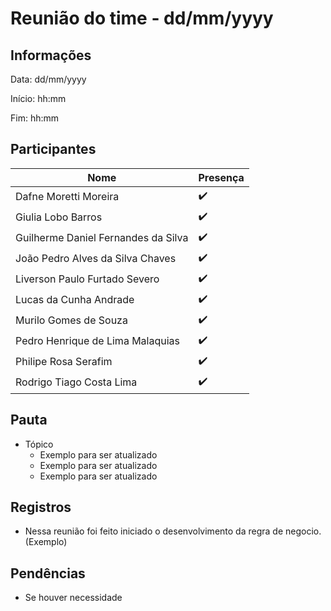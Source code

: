 # Reunião do time - dd/mm/yyyy

## Informações

Data: dd/mm/yyyy

Início: hh:mm

Fim: hh:mm

## Participantes

| Nome                                | Presença |
| ----------------------------------- | -------- |
| Dafne Moretti Moreira               | ✔️        |
| Giulia Lobo Barros                  | ✔️        |
| Guilherme Daniel Fernandes da Silva | ✔️        |
| João Pedro Alves da Silva Chaves    | ✔️        |
| Liverson Paulo Furtado Severo       | ✔️        |
| Lucas da Cunha Andrade              | ✔️        |
| Murilo Gomes de Souza               | ✔️        |
| Pedro Henrique de Lima Malaquias    | ✔️        |
| Philipe Rosa Serafim                | ✔️        |
| Rodrigo Tiago Costa Lima            | ✔️        |


## Pauta

* Tópico
  * Exemplo para ser atualizado
  * Exemplo para ser atualizado
  * Exemplo para ser atualizado
  
  

## Registros

* Nessa reunião foi feito iniciado o desenvolvimento da regra de negocio. (Exemplo)

## Pendências

* Se houver necessidade
  